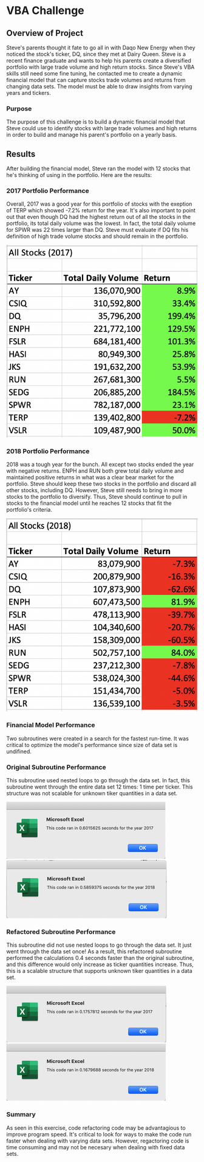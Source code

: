 # VBA Challenge

## Overview of Project
Steve's parents thought it fate to go all in with Daqo New Energy when they noticed the stock's ticker, DQ, since they met at Dairy Queen. Steve is a recent finance graduate and wants to help his parents create a diversified portfolio with large trade volume and high return stocks. Since Steve's VBA skills still need some fine tuning, he contacted me to create a dynamic financial model that can capture stocks trade volumes and returns from changing data sets. The model must be able to draw insights from varying years and tickers.  

### Purpose
The purpose of this challenge is to build a dynamic financial model that Steve could use to identify stocks with large trade volumes and high returns in order to build and manage his parent's portfolio on a yearly basis. 

## Results
After building the financial model, Steve ran the model with 12 stocks that he's thinking of using in the portfolio. Here are the results: 

### 2017 Portfolio Performance
Overall, 2017 was a good year for this portfolio of stocks with the exeption of TERP which showed -7.2% return for the year. It's also important to point out that even though DQ had the highest return out of all the stocks in the portfolio, its total daily volume was the lowest. In fact, the total daily volume for SPWR was 22 times larger than DQ. Steve must evaluate if DQ fits his definition of high trade volume stocks and should remain in the portfolio. 

![](AllStocks_2017.png)

### 2018 Portfolio Performance 
2018 was a tough year for the bunch. All except two stocks ended the year with negative returns. ENPH and RUN both grew total daily volume and maintained positive returns in what was a clear bear market for the portfolio. Steve should keep these two stocks in the portfolio and discard all other stocks, including DQ. However, Steve still needs to bring in more stocks to the portfolio to diversify. Thus, Steve should continue to pull in stocks to the financial model until he reaches 12 stocks that fit the portfolio's criteria. 

![](AllStocks_2018.png)

### Financial Model Performance 
Two subroutines were created in a search for the fastest run-time. It was critical to optimize the model's performance since size of data set is undifined. 

### Original Subroutine Performance 
This subroutine used nested loops to go through the data set. In fact, this subroutine went through the entire data set 12 times: 1 time per ticker. This structure was not scalable for unknown tiker quantities in a data set. 

![](2017_Not_Refactored.png)
![](2018_Not_Refactored.png)

### Refactored Subroutine Performance 
This subroutine did not use nested loops to go through the data set. It just went through the data set once! As a result, this refactored subroutine performed the calculations 0.4 seconds faster than the original subroutine, and this difference would only increase as ticker quantities increase. Thus, this is a scalable structure that supports unknown tiker quantities in a data set. 

![](VBA_Challenge_2017.png)
![](VBA_Challenge_2018.png) 

### Summary
As seen in this exercise, code refactoring code may be advantagious to improve program speed. It's critical to look for ways to make the code run faster when dealing with varying data sets. However, regactoring code is time consuming and may not be necesary when dealing with fixed data sets. 
